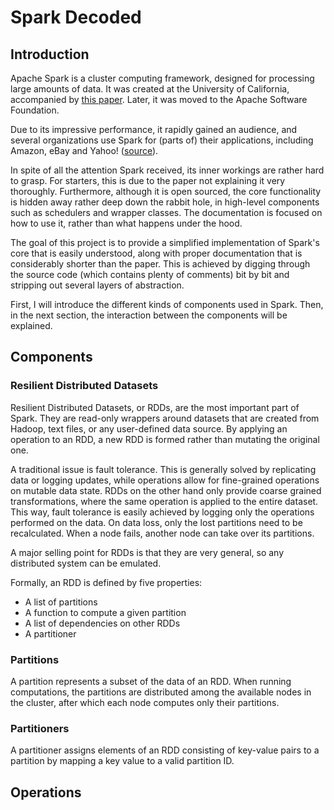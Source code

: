 # Spark Decoded
## Introduction
Apache Spark is a cluster computing framework, designed for processing large amounts of data. It was created at the University of California, accompanied by [this paper](http://www.eecs.berkeley.edu/Pubs/TechRpts/2014/EECS-2014-12.html). Later, it was moved to the Apache Software Foundation. 

Due to its impressive performance, it rapidly gained an audience, and several organizations use Spark for (parts of) their applications, including Amazon, eBay and Yahoo! ([source](https://cwiki.apache.org/confluence/display/SPARK/Powered+By+Spark)).

In spite of all the attention Spark received, its inner workings are rather hard to grasp. For starters, this is due to the paper not explaining it very thoroughly. Furthermore, although it is open sourced, the core functionality is hidden away rather deep down the rabbit hole, in high-level components such as schedulers and wrapper classes. The documentation is focused on how to use it, rather than what happens under the hood. 

The goal of this project is to provide a simplified implementation of Spark's core that is easily understood, along with proper documentation that is considerably shorter than the paper. This is achieved by digging through the source code (which contains plenty of comments) bit by bit and stripping out several layers of abstraction.

First, I will introduce the different kinds of components used in Spark. Then, in the next section, the interaction between the components will be explained.

## Components

### Resilient Distributed Datasets
Resilient Distributed Datasets, or RDDs, are the most important part of Spark. They are read-only wrappers around datasets that are created from Hadoop, text files, or any user-defined data source. By applying an operation to an RDD, a new RDD is formed rather than mutating the original one.

A traditional issue is fault tolerance. This is generally solved by replicating data or logging updates, while operations allow for fine-grained operations on mutable data state. RDDs on the other hand only provide coarse grained transformations, where the same operation is applied to the entire dataset. This way, fault tolerance is easily achieved by logging only the operations performed on the data. On data loss, only the lost partitions need to be recalculated. When a node fails, another node can take over its partitions.

A major selling point for RDDs is that they are very general, so any distributed system can be emulated.

Formally, an RDD is defined by five properties:
- A list of partitions
- A function to compute a given partition
- A list of dependencies on other RDDs
- A partitioner

### Partitions
A partition represents a subset of the data of an RDD. When running computations, the partitions are distributed among the available nodes in the cluster, after which each node computes only their partitions.

### Partitioners
A partitioner assigns elements of an RDD consisting of key-value pairs to a partition by mapping a key value to a valid partition ID.

## Operations
